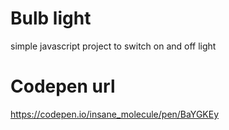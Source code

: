 # Bulb light
simple javascript project to switch on and off light

# Codepen url
https://codepen.io/insane_molecule/pen/BaYGKEy

